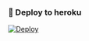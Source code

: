 ### 🚀 Deploy to heroku

[![Deploy](https://www.herokucdn.com/deploy/button.svg)](https://heroku.com/deploy?template=https://github.com/bodrumlubebek/loungetagger)


